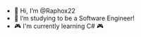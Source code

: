 - 👻 Hi, I’m @Raphox22
- 👀 I’m studying to be a Software Engineer!
- 🎮 I'm currently learning C# 🎮

<!---
Raphox22/Raphox22 is a ✨ special ✨ repository because its `README.md` (this file) appears on your GitHub profile.
You can click the Preview link to take a look at your changes.
--->
